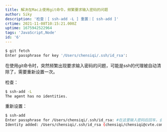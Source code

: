 ```yaml
---
title: 解决在Mac上使用git命令，频繁要求输入密码的问题
author: Siky
description: '检查：[ ssh-add -L ] 重置：[ ssh-add ]'
crtime: 2021-11-08T10:15:21.000Z
uptime: 1675942522964
tags: 'JavaScript,Node'
id: '6'
---
```


``` bash
$ git fetch
Enter passphrase for key '/Users/chensiqi/.ssh/id_rsa': 
```
在使用git命令时，突然频繁出现要求输入密码的问题，可能是ssh的代理被自动清除了，需要重新设置一次。

检查：
``` bash
$ ssh-add -L
The agent has no identities.
```

重新设置：
``` bash
$ ssh-add
Enter passphrase for /Users/chensiqi/.ssh/id_rsa: #在这里输入密码后回车，会显示下一行成功提醒
Identity added: /Users/chensiqi/.ssh/id_rsa (chensiqi/chensiqi@cvte.com)
```